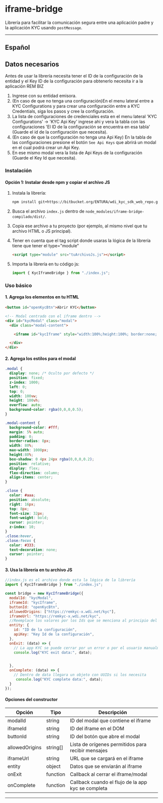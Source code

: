 # iframe-bridge

Librería para facilitar la comunicación segura entre una aplicación padre y la aplicación KYC usando `postMessage`.

---

## Español

## Datos necesarios

Antes de usar la librería necesita tener el ID de la configuración de la entidad y el Key ID de la configuración para obtenerlo necesita ir a la aplicación REM BIZ

1. Ingrese con su entidad emisora.
2. (En caso de que no tenga una configuración)En el menu lateral entre a KYC Configurations y para crear una configuración entre a KYC Credentials, siga los pasos y cree la configuración.
3. La lista de configuraciones de credenciales esta en el menu lateral 'KYC Configurations' -> 'KYC Api Key' ingrese ahi y vera la tabla con las configuraciones 'El ID de la configuración se encuentra en esa tabla' (Guarde el id de la configuración que necesita).
4. (En caso de que la configuración no tenga una Api Key) En la tabla de las configuraciones presione el botón `See Api Keys` que abrirá un modal en el cual podrá crear un Api Key.
5. En ese mismo modal vera la lista de Api Keys de la configuración (Guarde el Key Id que necesita).

### Instalación

#### Opción 1: Instalar desde npm y copiar el archivo JS

1. Instala la librería:
   ```bash
   npm install git+https://bitbucket.org/ENTURA/wdi_kyc_sdk_web_repo.git
   ```
2. Busca el archivo `index.js` dentro de `node_modules/iframe-bridge-compilado/dist/`.
3. Copia ese archivo a tu proyecto (por ejemplo, al mismo nivel que tu archivo HTML o JS principal).
4. Tener en cuenta que el tag script donde usaras la lógica de la librería  tiene que tener el type="module"
   ```html
   <script type="module" src="tuArchivoJs.js"></script>
   ```
   
5. Importa la librería en tu código js:

   ```js
   import { KycIframeBridge } from "./index.js";
   ```





### Uso básico

#### 1. Agrega los elementos en tu HTML

```html
<button id="openKycBtn">Abrir KYC</button>

<!-- Modal centrado con el iframe dentro -->
<div id="kycModal" class="modal">
  <div class="modal-content">

    <iframe id="kycIframe" style="width:100%;height:100%; border:none; display:block;" allow="camera; microphone"></iframe>

  </div>
</div>
```

#### 2. Agrega los estilos para el modal

```css
.modal {
  display: none; /* Oculto por defecto */
  position: fixed;
  z-index: 1000;
  left: 0;
  top: 0;
  width: 100vw;
  height: 100vh;
  overflow: auto;
  background-color: rgba(0,0,0,0.5);
}

.modal-content {
  background-color: #fff;
  margin: 5% auto;
  padding: 0;
  border-radius: 8px;
  width: 80%;
  max-width: 1000px;
  height:80%;
  box-shadow: 0 4px 24px rgba(0,0,0,0.2);
  position: relative;
  display: flex;
  flex-direction: column;
  align-items: center;
}

.close {
  color: #aaa;
  position: absolute;
  right: 16px;
  top: 8px;
  font-size: 32px;
  font-weight: bold;
  cursor: pointer;
  z-index: 10;
}
.close:hover,
.close:focus {
  color: #333;
  text-decoration: none;
  cursor: pointer;
}
```

#### 3. Usa la librería en tu archivo JS

```js
//index.js es el archivo donde esta la lógica de la librería
import { KycIframeBridge } from "./index.js";

const bridge = new KycIframeBridge({
  modalId: "kycModal",
  iframeId: "kycIframe",
  buttonId: "openKycBtn",
  allowedOrigins: ["https://remkyc-x.wdi.net/kyc"],
  iframeUrl: "https://remkyc-x.wdi.net/kyc",
  //Reemplace los valores por los Ids que se menciona al principio del Readme
  entity: {
    id: "ID de la configuración",
    apiKey: "Key Id de la configuración",
  },
  onExit: (data) => {
    // La app KYC se puede cerrar por un error o por el usuario manualmente
    console.log("KYC exit data:", data);
   

  },
  onComplete: (data) => {
    // Dentro de data llegara un objeto con UUIDs si los necesita 
     console.log("KYC complete data:", data);
  }
});


```

#### Opciones del constructor

| Opción         | Tipo     | Descripción                                        |
| -------------- | -------- | -------------------------------------------------- |
| modalId        | string   | ID del modal que contiene el iframe                |
| iframeId       | string   | ID del iframe en el DOM                            |
| buttonId       | string   | ID del botón que abre el modal                     |
| allowedOrigins | string[] | Lista de orígenes permitidos para recibir mensajes |
| iframeUrl      | string   | URL que se cargará en el iframe                    |
| entity         | object   | Datos que se enviarán al iframe                    |
| onExit         | function | Callback al cerrar el iframe/modal                 |
| onComplete     | function | Callback cuando el flujo de la app kyc se completa |

---